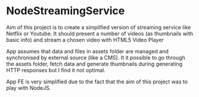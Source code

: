 # NodeStreamingService

Aim of this project is to create a simplified version of streaming service like Netflix or Youtube. It should present a number of videos (as thumbnails with basic info) and stream a chosen video with HTML5 Video Player

App assumes that data and files in assets folder are managed and synchronised by external source (like a CMS). It it possible to go through the assets folder, fetch data and generate thumbnails during generating HTTP responses but I find it not optimal.

App FE is very simplified due to the fact that the aim of this project was to play with NodeJS.
